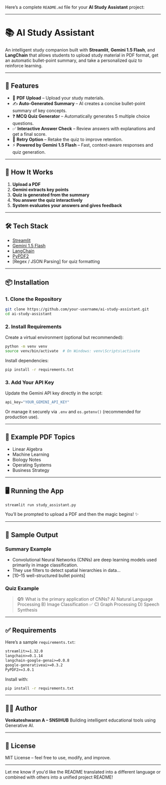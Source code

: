 Here’s a complete `README.md` file for your **AI Study Assistant** project:

---

# 📚 AI Study Assistant

An intelligent study companion built with **Streamlit**, **Gemini 1.5 Flash**, and **LangChain** that allows students to upload study material in PDF format, get an automatic bullet-point summary, and take a personalized quiz to reinforce learning.

---

## 🚀 Features

* 📄 **PDF Upload** – Upload your study materials.
* ✍️ **Auto-Generated Summary** – AI creates a concise bullet-point summary of key concepts.
* ❓ **MCQ Quiz Generator** – Automatically generates 5 multiple choice questions.
* ✅ **Interactive Answer Check** – Review answers with explanations and get a final score.
* 🔁 **Retry Option** – Retake the quiz to improve retention.
* ⚡ **Powered by Gemini 1.5 Flash** – Fast, context-aware responses and quiz generation.

---

## 🧠 How It Works

1. **Upload a PDF**
2. **Gemini extracts key points**
3. **Quiz is generated from the summary**
4. **You answer the quiz interactively**
5. **System evaluates your answers and gives feedback**

---

## 🛠️ Tech Stack

* [Streamlit](https://streamlit.io/)
* [Gemini 1.5 Flash](https://deepmind.google/technologies/gemini)
* [LangChain](https://www.langchain.com/)
* [PyPDF2](https://pypi.org/project/PyPDF2/)
* \[Regex / JSON Parsing] for quiz formatting

---

## 📦 Installation

### 1. Clone the Repository

```bash
git clone https://github.com/your-username/ai-study-assistant.git
cd ai-study-assistant
```

### 2. Install Requirements

Create a virtual environment (optional but recommended):

```bash
python -m venv venv
source venv/bin/activate  # On Windows: venv\Scripts\activate
```

Install dependencies:

```bash
pip install -r requirements.txt
```

### 3. Add Your API Key

Update the Gemini API key directly in the script:

```python
api_key="YOUR_GEMINI_API_KEY"
```

Or manage it securely via `.env` and `os.getenv()` (recommended for production use).

---

## 🧪 Example PDF Topics

* Linear Algebra
* Machine Learning
* Biology Notes
* Operating Systems
* Business Strategy

---

## 🖥️ Running the App

```bash
streamlit run study_assistant.py
```

You’ll be prompted to upload a PDF and then the magic begins! ✨

---

## 📁 Sample Output

### Summary Example

* Convolutional Neural Networks (CNNs) are deep learning models used primarily in image classification.
* They use filters to detect spatial hierarchies in data...
* \[10–15 well-structured bullet points]

### Quiz Example

> **Q1:** What is the primary application of CNNs?
> A) Natural Language Processing
> B) Image Classification ✅
> C) Graph Processing
> D) Speech Synthesis

---

## ✅ Requirements

Here’s a sample `requirements.txt`:

```txt
streamlit>=1.32.0
langchain>=0.1.14
langchain-google-genai>=0.0.8
google-generativeai>=0.3.2
PyPDF2>=3.0.1
```

Install with:

```bash
pip install -r requirements.txt
```

---

## 🙋‍♂️ Author

**Venkateshwaran A – SNSIHUB**
Building intelligent educational tools using Generative AI.

---

## 📃 License

MIT License – feel free to use, modify, and improve.

---

Let me know if you'd like the README translated into a different language or combined with others into a unified project README!
